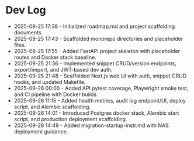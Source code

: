 # Dev Log

- 2025-09-25 17:38 - Initialized roadmap.md and project scaffolding documents.
- 2025-09-25 17:43 - Scaffolded monorepo directories and placeholder files.
- 2025-09-25 17:55 - Added FastAPI project skeleton with placeholder routes and Docker stack baseline.
- 2025-09-25 21:36 - Implemented snippet CRUD/version endpoints, export/import, and JWT-based dev auth.
- 2025-09-25 21:48 - Scaffolded Next.js web UI with auth, snippet CRUD hooks, and updated Makefile.
- 2025-09-26 00:00 - Added API pytest coverage, Playwright smoke test, and CI pipeline with Docker builds.
- 2025-09-26 11:15 - Added health metrics, audit log endpoint/UI, deploy script, and Alembic scaffolding.
- 2025-09-26 14:01 - Introduced Postgres docker stack, Alembic start script, and production deployment scaffolding.
- 2025-09-28 14:49 - Added migration-startup-instr.md with NAS deployment guidance.
